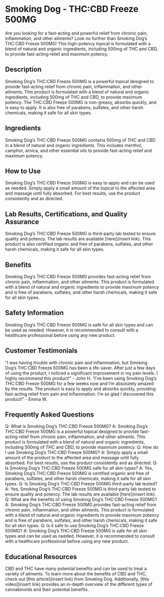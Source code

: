 # Smoking Dog - THC:CBD Freeze 500MG
Are you looking for a fast-acting and powerful relief from chronic pain, inflammation, and other ailments? Look no further than Smoking Dog’s THC:CBD Freeze 500MG! This high-potency topical is formulated with a blend of natural and organic ingredients, including 500mg of THC and CBD, to provide fast-acting relief and maximum potency.
## Description
Smoking Dog’s THC:CBD Freeze 500MG is a powerful topical designed to provide fast-acting relief from chronic pain, inflammation, and other ailments. This product is formulated with a blend of natural and organic ingredients, including 500mg of THC and CBD, to provide maximum potency. The THC:CBD Freeze 500MG is non-greasy, absorbs quickly, and is easy to apply. It is also free of parabens, sulfates, and other harsh chemicals, making it safe for all skin types.
## Ingredients
Smoking Dog’s THC:CBD Freeze 500MG contains 500mg of THC and CBD in a blend of natural and organic ingredients. This includes menthol, camphor, arnica, and other essential oils to provide fast-acting relief and maximum potency.
## How to Use
Smoking Dog’s THC:CBD Freeze 500MG is easy to apply and can be used as needed. Simply apply a small amount of the topical to the affected area and massage until fully absorbed. For best results, use the product consistently and as directed.
## Lab Results, Certifications, and Quality Assurance
Smoking Dog’s THC:CBD Freeze 500MG is third-party lab tested to ensure quality and potency. The lab results are available [here](insert link). This product is also certified organic and free of parabens, sulfates, and other harsh chemicals, making it safe for all skin types.
## Benefits
Smoking Dog’s THC:CBD Freeze 500MG provides fast-acting relief from chronic pain, inflammation, and other ailments. This product is formulated with a blend of natural and organic ingredients to provide maximum potency and is free of parabens, sulfates, and other harsh chemicals, making it safe for all skin types.
## Safety Information
Smoking Dog’s THC:CBD Freeze 500MG is safe for all skin types and can be used as needed. However, it is recommended to consult with a healthcare professional before using any new product.
## Customer Testimonials
“I was having trouble with chronic pain and inflammation, but Smoking Dog’s THC:CBD Freeze 500MG has been a life-saver. After just a few days of using the product, I noticed a significant improvement in my pain levels. I highly recommend this product!” - John H.
“I’ve been using Smoking Dog’s THC:CBD Freeze 500MG for a few weeks now and I’m absolutely amazed by the results. The product is easy to apply and absorbs quickly, providing fast-acting relief from pain and inflammation. I’m so glad I discovered this product!” - Emma W.
## Frequently Asked Questions
Q: What is Smoking Dog’s THC:CBD Freeze 500MG?
A: Smoking Dog’s THC:CBD Freeze 500MG is a powerful topical designed to provide fast-acting relief from chronic pain, inflammation, and other ailments. This product is formulated with a blend of natural and organic ingredients, including 500mg of THC and CBD, to provide maximum potency.
Q: How do I use Smoking Dog’s THC:CBD Freeze 500MG?
A: Simply apply a small amount of the product to the affected area and massage until fully absorbed. For best results, use the product consistently and as directed.
Q: Is Smoking Dog’s THC:CBD Freeze 500MG safe for all skin types?
A: Yes, Smoking Dog’s THC:CBD Freeze 500MG is certified organic and free of parabens, sulfates, and other harsh chemicals, making it safe for all skin types.
Q: Is Smoking Dog’s THC:CBD Freeze 500MG third-party lab tested?
A: Yes, Smoking Dog’s THC:CBD Freeze 500MG is third-party lab tested to ensure quality and potency. The lab results are available [here](insert link).
Q: What are the benefits of using Smoking Dog’s THC:CBD Freeze 500MG?
A: Smoking Dog’s THC:CBD Freeze 500MG provides fast-acting relief from chronic pain, inflammation, and other ailments. This product is formulated with a blend of natural and organic ingredients to provide maximum potency and is free of parabens, sulfates, and other harsh chemicals, making it safe for all skin types.
Q: Is it safe to use Smoking Dog’s THC:CBD Freeze 500MG?
A: Smoking Dog’s THC:CBD Freeze 500MG is safe for all skin types and can be used as needed. However, it is recommended to consult with a healthcare professional before using any new product.
## Educational Resources
CBD and THC have many potential benefits and can be used to treat a variety of ailments. To learn more about the benefits of CBD and THC, check out [this article](insert link) from Smoking Dog. Additionally, [this video](insert link) provides an in-depth overview of the different types of cannabinoids and their potential benefits.